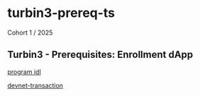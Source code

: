 # turbin3-prereq-ts

Cohort 1 / 2025

## Turbin3 - Prerequisites: Enrollment dApp

[program idl](https://explorer.solana.com/address/WBAQSygkwMox2VuWKU133NxFrpDZUBdvSBeaBEue2Jq?cluster=devnet)

[devnet-transaction](https://explorer.solana.com/tx/3Ji3KRS8yiWnWY46if7mwTB27hfudk6mnBE3kRFNuM3U7qnAyouyDY7H6zWLsd1ZufDt7UUVeRc1J8a1yNCeMU8H?cluster=devnet)
